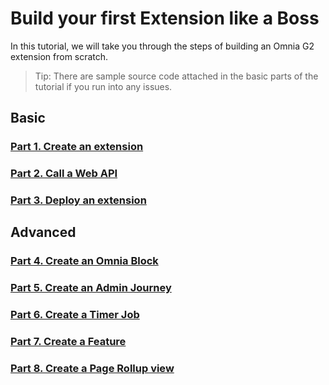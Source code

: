 # Build your first Extension like a Boss

In this tutorial, we will take you through the steps of building an Omnia G2 extension from scratch.

>Tip: There are sample source code attached in the basic parts of the tutorial if you run into any issues.

## Basic

### [Part 1. Create an extension](./create-extension#create-an-extension)

### [Part 2. Call a Web API](./call-web-api#call-a-web-api)

### [Part 3. Deploy an extension](./deploy-extension#deploy-an-extension)

## Advanced

### [Part 4. Create an Omnia Block](./create-omnia-block#create-an-omnia-block)

### [Part 5. Create an Admin Journey](./create-admin-journey#create-an-admin-journey)

### [Part 6. Create a Timer Job](./create-timer-job#create-a-timer-job)

### [Part 7. Create a Feature](./create-feature#create-a-feature)

### [Part 8. Create a Page Rollup view](./create-page-rollup-view#create-a-page-rollup-view)
